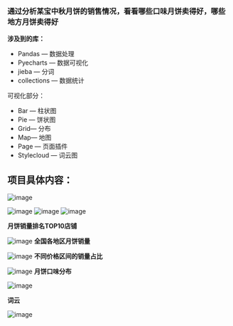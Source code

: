 ### 通过分析某宝中秋月饼的销售情况，看看哪些口味月饼卖得好，哪些地方月饼卖得好

**涉及到的库：**
- Pandas — 数据处理
- Pyecharts — 数据可视化
- jieba — 分词
- collections — 数据统计

可视化部分：
- Bar — 柱状图
- Pie — 饼状图
- Grid— 分布
- Map— 地图
- Page — 页面插件
- Stylecloud — 词云图


## 项目具体内容：

![image](https://user-images.githubusercontent.com/42907149/133289010-51297d7d-4cfc-4aab-ba4a-fececdc47740.png)

![image](https://user-images.githubusercontent.com/42907149/133294628-864d6d2a-5bd6-488e-818e-42561524a962.png)
![image](https://user-images.githubusercontent.com/42907149/133294821-92597421-7505-4637-9cbf-b6ac442e8558.png)
![image](https://user-images.githubusercontent.com/42907149/133294964-22b675cc-e187-4b35-b144-192959edbea2.png)

 **月饼销量排名TOP10店铺**
 
 ![image](https://user-images.githubusercontent.com/42907149/133295079-f09e5a21-8e84-429f-9e04-b5d26e599e30.png)
**全国各地区月饼销量**

![image](https://user-images.githubusercontent.com/42907149/133295228-aa44770e-d341-48d6-a9c8-789693f813ab.png)
**不同价格区间的销量占比**

![image](https://user-images.githubusercontent.com/42907149/133295330-4c6d824d-74b2-428b-bc01-eecb151d934e.png)
**月饼口味分布**

![image](https://user-images.githubusercontent.com/42907149/133296277-b14d0b39-e67a-469a-8800-9abfab8f212c.png)

**词云**

![image](https://user-images.githubusercontent.com/42907149/133297148-14d6a4bd-949f-4cee-bcb3-43c1d02a1a44.png)
